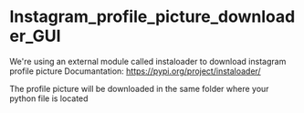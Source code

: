 # Instagram_profile_picture_downloader_GUI

We're using an external module called instaloader to download instagram profile picture
Documantation: https://pypi.org/project/instaloader/

The profile picture will be downloaded in the same folder where your python file is located
